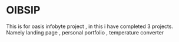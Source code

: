 # OIBSIP
This is for oasis infobyte project , in this i have completed 3 projects. Namely  landing page , personal portfolio , temperature converter
